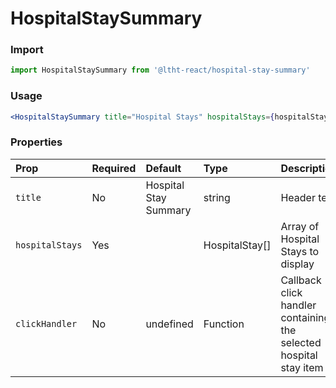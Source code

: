 # HospitalStaySummary

<!-- STORY -->

### Import

```js
import HospitalStaySummary from '@ltht-react/hospital-stay-summary'
```

### Usage

```jsx
<HospitalStaySummary title="Hospital Stays" hospitalStays={hospitalStays} clickHandler={handleClick} />
```

### Properties

| Prop            | Required | Default               | Type           | Description                                                       |
| :-------------- | :------- | :-------------------- | :------------- | :---------------------------------------------------------------- |
| `title`         | No       | Hospital Stay Summary | string         | Header text                                                       |
| `hospitalStays` | Yes      |                       | HospitalStay[] | Array of Hospital Stays to display                                |
| `clickHandler`  | No       | undefined             | Function       | Callback click handler containing the selected hospital stay item |
